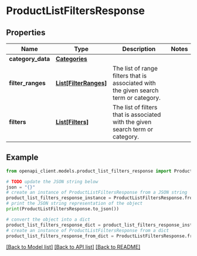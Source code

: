 # ProductListFiltersResponse


## Properties

Name | Type | Description | Notes
------------ | ------------- | ------------- | -------------
**category_data** | [**Categories**](Categories.md) |  | 
**filter_ranges** | [**List[FilterRanges]**](FilterRanges.md) | The list of range filters that is associated with the given search term or category. | 
**filters** | [**List[Filters]**](Filters.md) | The list of filters that is associated with the given search term or category. | 

## Example

```python
from openapi_client.models.product_list_filters_response import ProductListFiltersResponse

# TODO update the JSON string below
json = "{}"
# create an instance of ProductListFiltersResponse from a JSON string
product_list_filters_response_instance = ProductListFiltersResponse.from_json(json)
# print the JSON string representation of the object
print(ProductListFiltersResponse.to_json())

# convert the object into a dict
product_list_filters_response_dict = product_list_filters_response_instance.to_dict()
# create an instance of ProductListFiltersResponse from a dict
product_list_filters_response_from_dict = ProductListFiltersResponse.from_dict(product_list_filters_response_dict)
```
[[Back to Model list]](../README.md#documentation-for-models) [[Back to API list]](../README.md#documentation-for-api-endpoints) [[Back to README]](../README.md)


